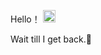 Hello！ <img src="https://raw.githubusercontent.com/MartinHeinz/MartinHeinz/master/wave.gif" width="20px" height="20px" />

Wait till I get back.🫥
